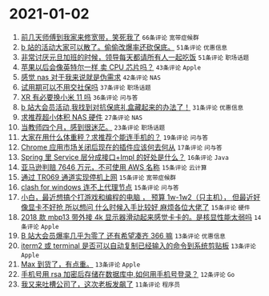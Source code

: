 # 2021-01-02

1. [前几天师傅到我家来修宽带，笑死我了](https://www.v2ex.com/t/741000) `66条评论` `宽带症候群`
1. [b 站的活动大家可以散了。偷偷改爆率还砍保底。](https://www.v2ex.com/t/741023) `51条评论` `优惠信息`
1. [非常讨厌元旦加班的时候，领导每天都请所有人一起吃饭](https://www.v2ex.com/t/741033) `51条评论` `职场话题`
1. [苹果以后会像英特尔一样 卖 CPU 芯片吗？](https://www.v2ex.com/t/741002) `43条评论` `Apple`
1. [感觉 nas 对于我来说就是伪需求](https://www.v2ex.com/t/741009) `42条评论` `NAS`
1. [试用期可以不用交社保吗](https://www.v2ex.com/t/740990) `37条评论` `职场话题`
1. [XR 有必要换小米 11 吗](https://www.v2ex.com/t/741008) `36条评论` `问与答`
1. [b 站大会员活动,我找到对抗保底礼盒藏起来的办法了！](https://www.v2ex.com/t/741069) `31条评论` `优惠信息`
1. [求推荐超小体积 NAS 硬件](https://www.v2ex.com/t/741092) `27条评论` `NAS`
1. [当教师四个月，感到很迷茫。](https://www.v2ex.com/t/741106) `23条评论` `职场话题`
1. [大家在用什么体重秤？求推荐个能连手机的？](https://www.v2ex.com/t/740993) `19条评论` `问与答`
1. [Chrome 应用市场关闭后现在的插件应该何去何从](https://www.v2ex.com/t/741025) `17条评论` `问与答`
1. [Spring 里 Service 层分成接口+Impl 的好处是什么？](https://www.v2ex.com/t/741075) `16条评论` `Java`
1. [亚马逊判赔 7646 万元，不可使用 AWS 名称](https://www.v2ex.com/t/741108) `15条评论` `云计算`
1. [通过 TR069 通道实现停机上网](https://www.v2ex.com/t/741088) `15条评论` `宽带症候群`
1. [clash for windows 连不上代理节点](https://www.v2ex.com/t/741021) `15条评论` `问与答`
1. [小白，最近想搞个打游戏和编程的电脑 ， 预算 1w-1w2（只主机）， 但最近好像显卡不好抢 所以想问 什么时候入手比较好 麻烦各位大佬了](https://www.v2ex.com/t/740991) `15条评论` `硬件`
1. [2018 款 mbp13 带外接 4k 显示器滑动起来感觉卡卡的。是核显性能太弱吗](https://www.v2ex.com/t/741028) `14条评论` `Apple`
1. [B 站大会员爆率几乎为零了 还有希望凑齐 366 嘛](https://www.v2ex.com/t/741044) `13条评论` `优惠信息`
1. [iterm2 或 terminal 是否可以自动复制已经输入的命令到系统剪贴板](https://www.v2ex.com/t/741015) `13条评论` `Apple`
1. [Max 到货了，有点重。](https://www.v2ex.com/t/740998) `13条评论` `Apple`
1. [手机号用 rsa 加密后存储在数据库中,如何用手机号登录？](https://www.v2ex.com/t/741099) `12条评论` `Go`
1. [我又来吐槽公司了，这次老板发飙了](https://www.v2ex.com/t/741105) `11条评论` `程序员`
